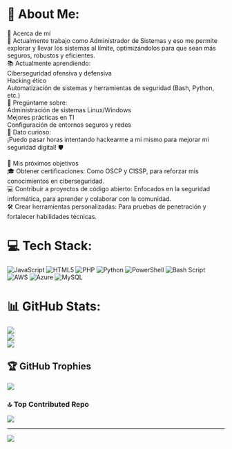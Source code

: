 # 💫 About Me:
🌟 Acerca de mí<br>🔧 Actualmente trabajo como Administrador de Sistemas y eso me permite explorar y llevar los sistemas al límite, optimizándolos para que sean más seguros, robustos y eficientes.<br>📚 Actualmente aprendiendo:<br>   Ciberseguridad ofensiva y defensiva<br>  Hacking ético <br>  Automatización de sistemas y herramientas de seguridad (Bash, Python, etc.)<br>💬 Pregúntame sobre:<br>Administración de sistemas Linux/Windows<br>Mejores prácticas en TI<br>Configuración de entornos seguros y redes<br>🎉 Dato curioso:<br>¡Puedo pasar horas intentando hackearme a mí mismo para mejorar mi seguridad digital! 🛡️

🎯 Mis próximos objetivos<br>
🎓 Obtener certificaciones: Como OSCP y CISSP, para reforzar mis conocimientos en ciberseguridad.<br>
💻 Contribuir a proyectos de código abierto: Enfocados en la seguridad informática, para aprender y colaborar con la comunidad.<br>
🛠️ Crear herramientas personalizadas: Para pruebas de penetración y fortalecer habilidades técnicas.<br>


# 💻 Tech Stack:
![JavaScript](https://img.shields.io/badge/javascript-%23323330.svg?style=for-the-badge&logo=javascript&logoColor=%23F7DF1E) ![HTML5](https://img.shields.io/badge/html5-%23E34F26.svg?style=for-the-badge&logo=html5&logoColor=white) ![PHP](https://img.shields.io/badge/php-%23777BB4.svg?style=for-the-badge&logo=php&logoColor=white) ![Python](https://img.shields.io/badge/python-3670A0?style=for-the-badge&logo=python&logoColor=ffdd54) ![PowerShell](https://img.shields.io/badge/PowerShell-%235391FE.svg?style=for-the-badge&logo=powershell&logoColor=white) ![Bash Script](https://img.shields.io/badge/bash_script-%23121011.svg?style=for-the-badge&logo=gnu-bash&logoColor=white) ![AWS](https://img.shields.io/badge/AWS-%23FF9900.svg?style=for-the-badge&logo=amazon-aws&logoColor=white) ![Azure](https://img.shields.io/badge/azure-%230072C6.svg?style=for-the-badge&logo=microsoftazure&logoColor=white) ![MySQL](https://img.shields.io/badge/mysql-4479A1.svg?style=for-the-badge&logo=mysql&logoColor=white)
# 📊 GitHub Stats:
![](https://github-readme-stats.vercel.app/api?username=TBrux&theme=shadow_blue&hide_border=false&include_all_commits=false&count_private=false)<br/>
![](https://github-readme-streak-stats.herokuapp.com/?user=TBrux&theme=shadow_blue&hide_border=false)<br/>
![](https://github-readme-stats.vercel.app/api/top-langs/?username=TBrux&theme=shadow_blue&hide_border=false&include_all_commits=false&count_private=false&layout=compact)

## 🏆 GitHub Trophies
![](https://github-profile-trophy.vercel.app/?username=TBrux&theme=radical&no-frame=false&no-bg=true&margin-w=4)

### 🔝 Top Contributed Repo
![](https://github-contributor-stats.vercel.app/api?username=TBrux&limit=5&theme=dark&combine_all_yearly_contributions=true)

---
[![](https://visitcount.itsvg.in/api?id=TBrux&icon=0&color=0)](https://visitcount.itsvg.in)
